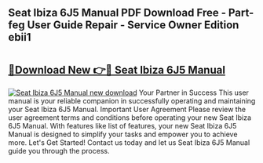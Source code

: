 ## Seat Ibiza 6J5 Manual PDF Download Free - Part-feg User Guide Repair - Service Owner Edition ebii1

# <h2><a href="http://bc4688.oget.top/?id=Seat+Ibiza+6J5+Manual">🔗Download New 👉🔴 Seat Ibiza 6J5 Manual</a></h2>

[![Seat Ibiza 6J5 Manual new download](https://i.imgur.com/5g1atiW.png)](http://bc4688.oget.top/?id=Seat+Ibiza+6J5+Manual)
Your Partner in Success This user manual is your reliable companion in successfully operating and maintaining your Seat Ibiza 6J5 Manual. Important User Agreement Please review the user agreement terms and conditions before operating your new Seat Ibiza 6J5 Manual. With features like list of features, your new Seat Ibiza 6J5 Manual is designed to simplify your tasks and empower you to achieve more. Let's Get Started! Contact us today and let us Seat Ibiza 6J5 Manual guide you through the process.
